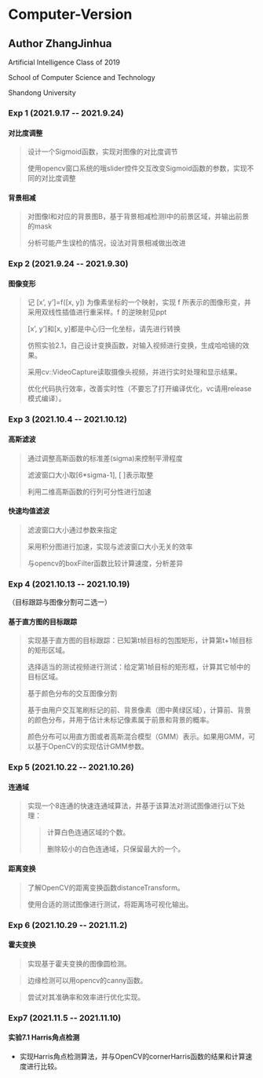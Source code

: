 # Computer-Version
## Author ZhangJinhua
Artificial Intelligence Class of 2019

School of Computer Science and Technology

Shandong University

### Exp 1 (2021.9.17 -- 2021.9.24)
#### 对比度调整

>设计一个Sigmoid函数，实现对图像的对比度调节
>
>使用opencv窗口系统的哦slider控件交互改变Sigmoid函数的参数，实现不同的对比度调整

#### 背景相减

>对图像I和对应的背景图B，基于背景相减检测I中的前景区域，并输出前景的mask
>
>分析可能产生误检的情况，设法对背景相减做出改进

### Exp 2 (2021.9.24 -- 2021.9.30)
#### 图像变形
>记 [x’, y’]=f([x, y]) 为像素坐标的一个映射，实现 f 所表示的图像形变，并采用双线性插值进行重采样。f 的逆映射见ppt
>
>[x’, y’]和[x, y]都是中心归一化坐标，请先进行转换
>
>仿照实验2.1，自己设计变换函数，对输入视频进行变换，生成哈哈镜的效果。
>
>采用cv::VideoCapture读取摄像头视频，并进行实时处理和显示结果。
>
>优化代码执行效率，改善实时性（不要忘了打开编译优化，vc请用release模式编译）。
### Exp 3 (2021.10.4 -- 2021.10.12)
#### 高斯滤波
>通过调整高斯函数的标准差(sigma)来控制平滑程度
>
>滤波窗口大小取[6*sigma-1], [ ]表示取整
>
>利用二维高斯函数的行列可分性进行加速

#### 快速均值滤波
> 滤波窗口大小通过参数来指定
> 
>采用积分图进行加速，实现与滤波窗口大小无关的效率
>
>与opencv的boxFilter函数比较计算速度，分析差异
### Exp 4 (2021.10.13 -- 2021.10.19)
（目标跟踪与图像分割可二选一）

#### 基于直方图的目标跟踪
>实现基于直方图的目标跟踪：已知第t帧目标的包围矩形，计算第t+1帧目标的矩形区域。
>
>选择适当的测试视频进行测试：给定第1帧目标的矩形框，计算其它帧中的目标区域。
>
>基于颜色分布的交互图像分割
>
>基于由用户交互笔刷标记的前、背景像素（图中黄绿区域），计算前、背景的颜色分布，并用于估计未标记像素属于前景和背景的概率。
>
>颜色分布可以用直方图或者高斯混合模型（GMM）表示。如果用GMM，可以基于OpenCV的实现估计GMM参数。
### Exp 5 (2021.10.22 -- 2021.10.26)
#### 连通域
>实现一个8连通的快速连通域算法，并基于该算法对测试图像进行以下处理：
>>计算白色连通区域的个数。
>>
>>删除较小的白色连通域，只保留最大的一个。
#### 距离变换
>了解OpenCV的距离变换函数distanceTransform。
>
>使用合适的测试图像进行测试，将距离场可视化输出。
### Exp 6 (2021.10.29 -- 2021.11.2)
#### 霍夫变换
>实现基于霍夫变换的图像圆检测。

>边缘检测可以用opencv的canny函数。

>尝试对其准确率和效率进行优化实现。

### Exp7 (2021.11.5 -- 2021.11.10)
#### 实验7.1  Harris角点检测
- 实现Harris角点检测算法，并与OpenCV的cornerHarris函数的结果和计算速度进行比较。

